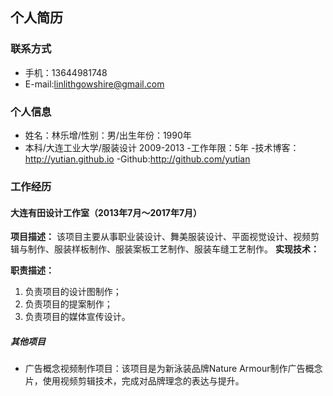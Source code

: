 
## 个人简历
### 联系方式
- 手机：13644981748
- E-mail:linlithgowshire@gmail.com

### 个人信息
- 姓名：林乐增/性别：男/出生年份：1990年
- 本科/大连工业大学/服装设计 2009-2013
-工作年限：5年
-技术博客：http://yutian.github.io
-Github:http://github.com/yutian

### 工作经历
#### 大连有田设计工作室（2013年7月～2017年7月）
**项目描述：**
该项目主要从事职业装设计、舞美服装设计、平面视觉设计、视频剪辑与制作、服装样板制作、服装案板工艺制作、服装车缝工艺制作。
**实现技术：**

**职责描述：**
1. 负责项目的设计图制作；
2. 负责项目的提案制作；
3. 负责项目的媒体宣传设计。


##### 其他项目
- 广告概念视频制作项目：该项目是为新泳装品牌Nature Armour制作广告概念片，使用视频剪辑技术，完成对品牌理念的表达与提升。
